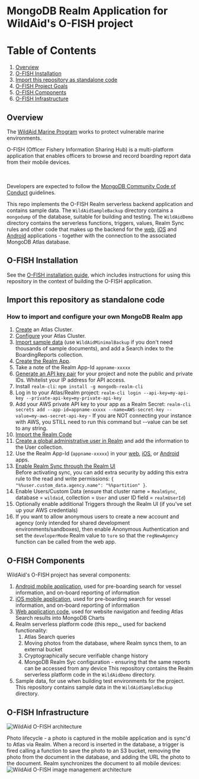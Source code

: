 # MongoDB Realm Application for WildAid's O-FISH project

# Table of Contents
1. [Overview](#overview)
1. [O-FISH Installation](#O-FISHinstall)
1. [Import this repository as standalone code](#standalone)
1. [O-FISH Project Goals](#goals)
1. [O-FISH Components](#components)
1. [O-FISH Infrastructure](#infrastructure)

## Overview
The [WildAid Marine Program](https://marine.wildaid.org/) works to protect vulnerable marine environments.

O-FISH (Officer Fishery Information Sharing Hub) is a multi-platform application that enables officers to browse and record boarding report data from their mobile devices.

<BR><BR>Developers are expected to follow the <A HREF="https://www.mongodb.com/community-code-of-conduct">MongoDB Community Code of Conduct</A> guidelines.

This repo implements the O-FISH Realm serverless backend application and contains sample data. The `WildAidSampleBackup` directory contains a `mongodump` of the database, suitable for building and testing. The `WildAidDemo` directory contains the serverless functions, triggers, values, Realm Sync rules and other code that makes up the backend for the [web](https://github.com/WildAid/o-fish-web), [iOS](https://github.com/WildAid/o-fish-ios) and [Android](https://github.com/WildAid/o-fish-android) applications - together with the connection to the associated MongoDB Atlas database.


## <A NAME="O-FISHinstall">O-FISH Installation</A>
See the [O-FISH installation guide](https://wildaid.github.io/), which includes instructions for using this repository in the context of building the O-FISH application.

## <A NAME="standalone">Import this repository as standalone code</a>
### How to import and configure your own MongoDB Realm app

1. [Create](https://wildaid.github.io/foundation/2020/06/09/Atlas-Database.html) an Atlas Cluster.
1. [Configure](https://wildaid.github.io/foundation/2020/06/09/Atlas-Database-config.html) your Atlas Cluster.
1. [Import sample data](https://wildaid.github.io/foundation/2020/06/09/Data-Import.html) (use `WildAidMinimalBackup` if you don't need thousands of sample documents), and add a Search index to the BoardingReports collection.
1. [Create the Realm App](https://wildaid.github.io/foundation/2020/06/09/Create-Realm.html).
1. Take a note of the Realm App-Id `appname-xxxxx` 
1. [Generate an API key pair](https://wildaid.github.io/foundation/2020/06/09/Realm-API-Key.html) for your project and note the public and private IDs. Whitelist your IP address for API access.
1. Install `realm-cli`: `npm install -g mongodb-realm-cli`
1. Log in to your Atlas/Realm project: `realm-cli login --api-key=my-api-key --private-api-key=my-private-api-key`
1. Add your AWS private API key to your app as a Realm Secret: `realm-cli secrets add --app-id=appname-xxxxx --name=AWS-secret-key --value=my-aws-secret-api-key` - If you are NOT connecting your instance with AWS, you STILL need to run this command but --value can be set to any string.
1. [Import the Realm Code](https://wildaid.github.io/foundation/2020/06/09/Import-Realm-Code.html)
1. [Create a global administrative user in Realm](https://wildaid.github.io/foundation/2020/06/09/Connect-Realm-With-Data.html) and add the information to the User collection.
1. Use the Realm App-Id (`appname-xxxxx`) in your [web](https://github.com/WildAid/o-fish-web), [iOS](https://github.com/WildAid/o-fish-ios), or [Android](https://github.com/WildAid/o-fish-android) apps.
1. [Enable Realm Sync through the Realm UI](https://wildaid.github.io/web/2020/06/09/Prepare-Web-App.html)<BR>
Before activating sync, you can add extra security by adding this extra rule to the read and write permissions: `{ "%%user.custom_data.agency.name": "%%partition" }`.
1. Enable Users/Custom Data (ensure that cluster name = `RealmSync`, database = `wildaid`, collection = `User` and user ID field = `realmUserId`)
1. Optionally enable additional Triggers through the Realm UI (if you've set up your AWS credentials)
1. If you want to allow anonymous users to create a new account and agency (only intended for shared development environments/sandboxes), then enable Anonymous Authentication and set the `developerMode` Realm value to `ture` so that the `regNewAgency` function can be called from the web app.


## O-FISH <A NAME="components">Components</A>
WildAid's O-FISH project has several components:
1. [Android mobile application](https://github.com/WildAid/o-fish-android), used for pre-boarding search for vessel information, and on-board reporting of information
1. [iOS mobile application](https://github.com/WildAid/o-fish-ios), used for pre-boarding search for vessel information, and on-board reporting of information
1. [Web application code](https://github.com/WildAid/o-fish-web), used for website navigation and feeding Atlas Search results into MongoDB Charts
1. Realm serverless platform code (this repo_, used for backend functionality:
   1. Atlas Search queries
   1. Moving photos from the database, where Realm syncs them, to an external bucket
   1. Cryptographically secure verifiable change history
   1. MongoDB Realm Syc configuration - ensuring that the same reports can be accessed from any device
   This repository contains the Realm serverless platform code in the `WildAidDemo` directory.
1. Sample data, for use when building test environments for the project. This repository contains sample data in the `WildAidSampleBackup` directory.

## O-FISH <A NAME="infrastructure">Infrastructure</A>
![WildAid O-FISH architecture](https://webassets.mongodb.com/_com_assets/cms/architecture-zszceknhuo.png)

Photo lifecycle - a photo is captured in the mobile application and is sync'd to Atlas via Realm. When a record is inserted in the database, a trigger is fired calling a function to save the photo to an S3 bucket, removing the photo from the document in the database, and adding the URL the photo to the document. Realm synchronizes the document to all mobile devices:
![WildAid O-FISH image management architecture](https://webassets.mongodb.com/_com_assets/cms/realm-sync-tsolyndigz.gif)

